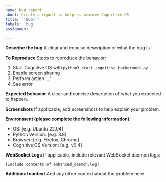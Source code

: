 ```yaml
---
name: Bug report
about: Create a report to help us improve Cognitive OS
title: '[BUG] '
labels: 'bug'
assignees: ''

---
```


**Describe the bug**
A clear and concise description of what the bug is.

**To Reproduce**
Steps to reproduce the behavior:
1. Start Cognitive OS with `python3 start_cognitive_background.py`
2. Enable screen sharing
3. Perform action '...'
4. See error

**Expected behavior**
A clear and concise description of what you expected to happen.

**Screenshots**
If applicable, add screenshots to help explain your problem.

**Environment (please complete the following information):**
 - OS: [e.g. Ubuntu 22.04]
 - Python Version: [e.g. 3.8]
 - Browser: [e.g. Firefox, Chrome]
 - Cognitive OS Version: [e.g. v0.4]

**WebSocket Logs**
If applicable, include relevant WebSocket daemon logs:
```
[Include contents of enhanced_daemon.log]
```

**Additional context**
Add any other context about the problem here.